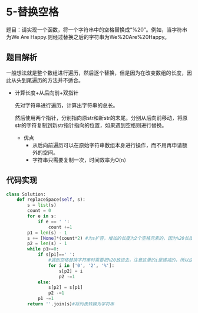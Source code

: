 # 5-替换空格

题目：请实现一个函数，将一个字符串中的空格替换成“%20”。例如，当字符串为We Are Happy.则经过替换之后的字符串为We%20Are%20Happy。

## 题目解析

一般想法就是整个数组进行遍历，然后逐个替换，但是因为在改变数组的长度，因此从头到尾遍历的方法并不适合。

- 计算长度+从后向前+双指针

  先对字符串进行遍历，计算出字符串的总长。

  然后使用两个指针，分别指向原str和新str的末尾。分别从后向前移动，将原str的字符复制到新str指针指向的位置，如果遇到空格则进行替换。

  - 优点
    - 从后向前遍历可以在原始字符串数组本身进行操作，而不用再申请额外的空间。
    - 字符串只需要复制一次，时间效率为O(n）

## 代码实现

```python
class Solution:
    def replaceSpace(self, s):
        s = list(s)
        count = 0
        for e in s:
            if e == ' ':
                count +=1
        p1 = len(s) - 1
        s += [None]*(count*2) #为s扩容，增加的长度为2个空格元素的，因为%20长度为3，因此要增加2个长度
        p2 = len(s) - 1
        while p1>=0:
            if s[p1]==' ':
                #遇到空格替换字符串时需要把%20放进去，注意这里的i是递减的，所以逆序
                for i in ['0', '2', '%']: 
                    s[p2] = i
                    p2 -=1
            else:
                s[p2] = s[p1]
                p2 -=1
            p1 -=1
        return ''.join(s)#将列表转换为字符串
```


